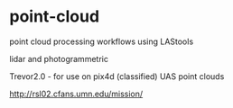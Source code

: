 # point-cloud

point cloud processing workflows using LAStools 

lidar and photogrammetric

Trevor2.0 - for use on pix4d (classified) UAS point clouds

http://rsl02.cfans.umn.edu/mission/
